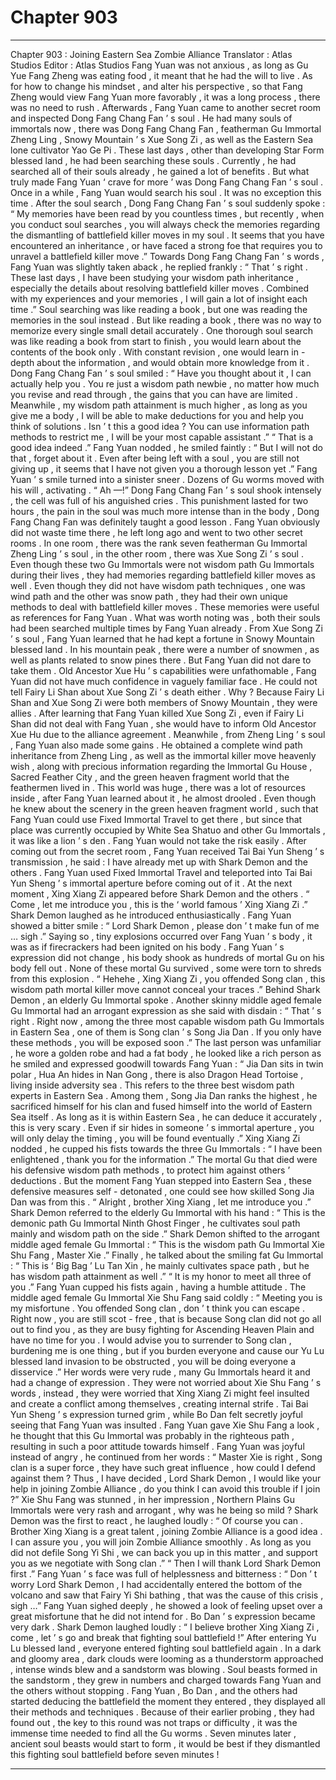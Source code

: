
# Chapter 903


---

Chapter 903 : Joining Eastern Sea Zombie Alliance
Translator :
Atlas Studios
Editor :
Atlas Studios
Fang Yuan was not anxious , as long as Gu Yue Fang Zheng was eating food , it meant that he had the will to live . As for how to change his mindset , and alter his perspective , so that Fang Zheng would view Fang Yuan more favorably , it was a long process , there was no need to rush .
Afterwards , Fang Yuan came to another secret room and inspected Dong Fang Chang Fan ’ s soul .
He had many souls of immortals now , there was Dong Fang Chang Fan , featherman Gu Immortal Zheng Ling , Snowy Mountain ’ s Xue Song Zi , as well as the Eastern Sea lone cultivator Yao Ge Pi .
These last days , other than developing Star Form blessed land , he had been searching these souls . Currently , he had searched all of their souls already , he gained a lot of benefits .
But what truly made Fang Yuan ‘ crave for more ’ was Dong Fang Chang Fan ’ s soul .
Once in a while , Fang Yuan would search his soul .
It was no exception this time .
After the soul search , Dong Fang Chang Fan ’ s soul suddenly spoke : “ My memories have been read by you countless times , but recently , when you conduct soul searches , you will always check the memories regarding the dismantling of battlefield killer moves in my soul . It seems that you have encountered an inheritance , or have faced a strong foe that requires you to unravel a battlefield killer move .”
Towards Dong Fang Chang Fan ’ s words , Fang Yuan was slightly taken aback , he replied frankly : “ That ’ s right . These last days , I have been studying your wisdom path inheritance , especially the details about resolving battlefield killer moves . Combined with my experiences and your memories , I will gain a lot of insight each time .”
Soul searching was like reading a book , but one was reading the memories in the soul instead . But like reading a book , there was no way to memorize every single small detail accurately . One thorough soul search was like reading a book from start to finish , you would learn about the contents of the book only . With constant revision , one would learn in - depth about the information , and would obtain more knowledge from it .
Dong Fang Chang Fan ’ s soul smiled : “ Have you thought about it , I can actually help you . You re just a wisdom path newbie , no matter how much you revise and read through , the gains that you can have are limited . Meanwhile , my wisdom path attainment is much higher , as long as you give me a body , I will be able to make deductions for you and help you think of solutions . Isn ’ t this a good idea ? You can use information path methods to restrict me , I will be your most capable assistant .”
“ That is a good idea indeed .” Fang Yuan nodded , he smiled faintly : “ But I will not do that , forget about it . Even after being left with a soul , you are still not giving up , it seems that I have not given you a thorough lesson yet .”
Fang Yuan ’ s smile turned into a sinister sneer .
Dozens of Gu worms moved with his will , activating .
“ Ah —!” Dong Fang Chang Fan ’ s soul shook intensely , the cell was full of his anguished cries .
This punishment lasted for two hours , the pain in the soul was much more intense than in the body , Dong Fang Chang Fan was definitely taught a good lesson .
Fang Yuan obviously did not waste time there , he left long ago and went to two other secret rooms .
In one room , there was the rank seven featherman Gu Immortal Zheng Ling ’ s soul , in the other room , there was Xue Song Zi ’ s soul .
Even though these two Gu Immortals were not wisdom path Gu Immortals during their lives , they had memories regarding battlefield killer moves as well .
Even though they did not have wisdom path techniques , one was wind path and the other was snow path , they had their own unique methods to deal with battlefield killer moves . These memories were useful as references for Fang Yuan .
What was worth noting was , both their souls had been searched multiple times by Fang Yuan already .
From Xue Song Zi ’ s soul , Fang Yuan learned that he had kept a fortune in Snowy Mountain blessed land . In his mountain peak , there were a number of snowmen , as well as plants related to snow pines there .
But Fang Yuan did not dare to take them .
Old Ancestor Xue Hu ’ s capabilities were unfathomable , Fang Yuan did not have much confidence in vaguely familiar face . He could not tell Fairy Li Shan about Xue Song Zi ’ s death either .
Why ?
Because Fairy Li Shan and Xue Song Zi were both members of Snowy Mountain , they were allies . After learning that Fang Yuan killed Xue Song Zi , even if Fairy Li Shan did not deal with Fang Yuan , she would have to inform Old Ancestor Xue Hu due to the alliance agreement .
Meanwhile , from Zheng Ling ’ s soul , Fang Yuan also made some gains . He obtained a complete wind path inheritance from Zheng Ling , as well as the immortal killer move heavenly wish , along with precious information regarding the Immortal Gu House , Sacred Feather City , and the green heaven fragment world that the feathermen lived in .
This world was huge , there was a lot of resources inside , after Fang Yuan learned about it , he almost drooled .
Even though he knew about the scenery in the green heaven fragment world , such that Fang Yuan could use Fixed Immortal Travel to get there , but since that place was currently occupied by White Sea Shatuo and other Gu Immortals , it was like a lion ’ s den . Fang Yuan would not take the risk easily .
After coming out from the secret room , Fang Yuan received Tai Bai Yun Sheng ’ s transmission , he said : I have already met up with Shark Demon and the others .
Fang Yuan used Fixed Immortal Travel and teleported into Tai Bai Yun Sheng ’ s immortal aperture before coming out of it .
At the next moment , Xing Xiang Zi appeared before Shark Demon and the others .
“ Come , let me introduce you , this is the ‘ world famous ’ Xing Xiang Zi .” Shark Demon laughed as he introduced enthusiastically .
Fang Yuan showed a bitter smile : “ Lord Shark Demon , please don ’ t make fun of me … sigh .”
Saying so , tiny explosions occurred over Fang Yuan ’ s body , it was as if firecrackers had been ignited on his body .
Fang Yuan ’ s expression did not change , his body shook as hundreds of mortal Gu on his body fell out .
None of these mortal Gu survived , some were torn to shreds from this explosion .
“ Hehehe , Xing Xiang Zi , you offended Song clan , this wisdom path mortal killer move cannot conceal your traces .” Behind Shark Demon , an elderly Gu Immortal spoke .
Another skinny middle aged female Gu Immortal had an arrogant expression as she said with disdain : “ That ’ s right . Right now , among the three most capable wisdom path Gu Immortals in Eastern Sea , one of them is Song clan ’ s Song Jia Dan . If you only have these methods , you will be exposed soon .”
The last person was unfamiliar , he wore a golden robe and had a fat body , he looked like a rich person as he smiled and expressed goodwill towards Fang Yuan : “ Jia Dan sits in twin polar , Hua An hides in Nan Gong , there is also Dragon Head Tortoise , living inside adversity sea . This refers to the three best wisdom path experts in Eastern Sea . Among them , Song Jia Dan ranks the highest , he sacrificed himself for his clan and fused himself into the world of Eastern Sea itself . As long as it is within Eastern Sea , he can deduce it accurately , this is very scary . Even if sir hides in someone ’ s immortal aperture , you will only delay the timing , you will be found eventually .”
Xing Xiang Zi nodded , he cupped his fists towards the three Gu Immortals : “ I have been enlightened , thank you for the information .”
The mortal Gu that died were his defensive wisdom path methods , to protect him against others ’ deductions .
But the moment Fang Yuan stepped into Eastern Sea , these defensive measures self - detonated , one could see how skilled Song Jia Dan was from this .
“ Alright , brother Xing Xiang , let me introduce you .” Shark Demon referred to the elderly Gu Immortal with his hand : “ This is the demonic path Gu Immortal Ninth Ghost Finger , he cultivates soul path mainly and wisdom path on the side .”
Shark Demon shifted to the arrogant middle aged female Gu Immortal : “ This is the wisdom path Gu Immortal Xie Shu Fang , Master Xie .”
Finally , he talked about the smiling fat Gu Immortal : “ This is ‘ Big Bag ’ Lu Tan Xin , he mainly cultivates space path , but he has wisdom path attainment as well .”
“ It is my honor to meet all three of you .” Fang Yuan cupped his fists again , having a humble attitude .
The middle aged female Gu Immortal Xie Shu Fang said coldly : “ Meeting you is my misfortune . You offended Song clan , don ’ t think you can escape . Right now , you are still scot - free , that is because Song clan did not go all out to find you , as they are busy fighting for Ascending Heaven Plain and have no time for you . I would advise you to surrender to Song clan , burdening me is one thing , but if you burden everyone and cause our Yu Lu blessed land invasion to be obstructed , you will be doing everyone a disservice .”
Her words were very rude , many Gu Immortals heard it and had a change of expression . They were not worried about Xie Shu Fang ’ s words , instead , they were worried that Xing Xiang Zi might feel insulted and create a conflict among themselves , creating internal strife .
Tai Bai Yun Sheng ’ s expression turned grim , while Bo Dan felt secretly joyful seeing that Fang Yuan was insulted .
Fang Yuan gave Xie Shu Fang a look , he thought that this Gu Immortal was probably in the righteous path , resulting in such a poor attitude towards himself .
Fang Yuan was joyful instead of angry , he continued from her words : “ Master Xie is right , Song clan is a super force , they have such great influence , how could I defend against them ? Thus , I have decided , Lord Shark Demon , I would like your help in joining Zombie Alliance , do you think I can avoid this trouble if I join ?”
Xie Shu Fang was stunned , in her impression , Northern Plains Gu Immortals were very rash and arrogant , why was he being so mild ?
Shark Demon was the first to react , he laughed loudly : “ Of course you can . Brother Xing Xiang is a great talent , joining Zombie Alliance is a good idea . I can assure you , you will join Zombie Alliance smoothly . As long as you did not defile Song Yi Shi , we can back you up in this matter , and support you as we negotiate with Song clan .”
“ Then I will thank Lord Shark Demon first .” Fang Yuan ’ s face was full of helplessness and bitterness : “ Don ’ t worry Lord Shark Demon , I had accidentally entered the bottom of the volcano and saw that Fairy Yi Shi bathing , that was the cause of this crisis , sigh …”
Fang Yuan sighed deeply , he showed a look of feeling upset over a great misfortune that he did not intend for .
Bo Dan ’ s expression became very dark .
Shark Demon laughed loudly : “ I believe brother Xing Xiang Zi , come , let ’ s go and break that fighting soul battlefield !”
After entering Yu Lu blessed land , everyone entered fighting soul battlefield again .
In a dark and gloomy area , dark clouds were looming as a thunderstorm approached , intense winds blew and a sandstorm was blowing . Soul beasts formed in the sandstorm , they grew in numbers and charged towards Fang Yuan and the others without stopping .
Fang Yuan , Bo Dan , and the others had started deducing the battlefield the moment they entered , they displayed all their methods and techniques .
Because of their earlier probing , they had found out , the key to this round was not traps or difficulty , it was the immense time needed to find all the Gu worms .
Seven minutes later , ancient soul beasts would start to form , it would be best if they dismantled this fighting soul battlefield before seven minutes !

---


